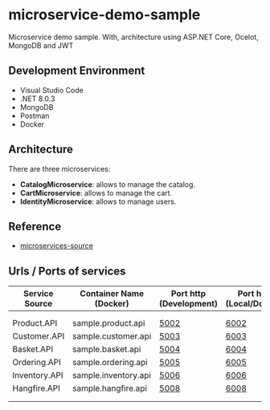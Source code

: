 # microservice-demo-sample
Microservice demo sample. With, architecture using ASP.NET Core, Ocelot, MongoDB and JWT


## Development Environment

- Visual Studio Code
- .NET 8.0.3
- MongoDB
- Postman
- Docker

## Architecture

There are three microservices:

- **CatalogMicroservice**: allows to manage the catalog.
- **CartMicroservice**: allows to manage the cart.
- **IdentityMicroservice**: allows to manage users.

## Reference
- [microservices-source](https://github.com/aelassas/microservices)


## Urls / Ports of services

|Service Source     |Container Name (Docker)  |Port http (Development)        |Port http (Local/Docker)         |Port http (Production)         |
| ----------------- | ----------------------- | ----------------------------- | ------------------------------- | ----------------------------- |
|                                                                                                                                               |
|                                                                                                                                               |
|Product.API        |sample.product.api       |[5002](http://localhost:5002)  |[6002](http://product.api:6002)  |[xx02](http://xx:x002)         |
|Customer.API       |sample.customer.api      |[5003](http://localhost:5003)  |[6003](http://customer.api:6003) |[xx03](http://xx:x003)         |
|Basket.API         |sample.basket.api        |[5004](http://localhost:5004)  |[6004](http://basket.api:6004)   |[xx04](http://xx:x004)         |
|Ordering.API       |sample.ordering.api      |[5005](http://localhost:5005)  |[6005](http://ordering.api:6005) |[xx05](http://xx:x005)         |
|Inventory.API      |sample.inventory.api     |[5006](http://localhost:5006)  |[6006](http://inventory.api:6006)|[xx06](http://xx:x006)         |
|Hangfire.API       |sample.hangfire.api      |[5008](http://localhost:5008)  |[6008](http://.api:6008)         |[xx08](http://xx:x008)         |
|                                                                                                                                               |
|                                                                                                                                               |

